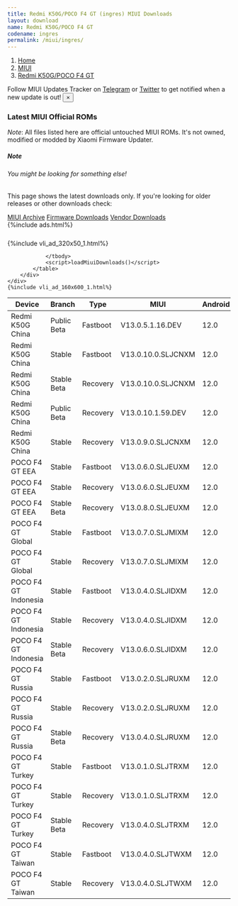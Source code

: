 ```yaml
---
title: Redmi K50G/POCO F4 GT (ingres) MIUI Downloads
layout: download
name: Redmi K50G/POCO F4 GT
codename: ingres
permalink: /miui/ingres/
---
```

<nav aria-label="breadcrumb">
    <ol class="breadcrumb">
        <li class="breadcrumb-item"><a href="/">Home</a></li>
        <li class="breadcrumb-item"><a href="/miui/">MIUI</a></li>
        <li class="breadcrumb-item active" aria-current="page"><a href="/miui/ingres/">Redmi K50G/POCO F4 GT</a></li>
    </ol>
</nav>
<div class="alert alert-primary alert-dismissible fade show" role="alert">
    Follow MIUI Updates Tracker on <a href="https://t.me/MIUIUpdatesTracker" class="alert-link">Telegram</a>
     or <a href="https://twitter.com/MiFwUpdater" class="alert-link">Twitter</a> to get notified when a new update is out!
    <button type="button" class="close" data-dismiss="alert" aria-label="Close">
        <span aria-hidden="true">&times;</span>
    </button>
</div>

### Latest MIUI Official ROMs
*Note*: All files listed here are official untouched MIUI ROMs. It's not owned, modified or modded by Xiaomi Firmware Updater.
<div class="card">
  <div class="card-body">
    <h5 class="card-title">Note</h5>
    <h6 class="card-subtitle mb-2 text-muted">You might be looking for something else!</h6>
    <p class="card-text">This page shows the latest downloads only.
     If you're looking for older releases or other downloads check:</p>
    <a href="/archive/miui/ingres/" class="card-link">MIUI Archive</a>
    <a href="/firmware/ingres/" class="card-link">Firmware Downloads</a>
    <a href="/vendor/ingres/" class="card-link">Vendor Downloads</a>
  </div>
</div>
{%include ads.html%}
<div class="row justify-content-center">
    <div class="col-10">
        <div class="table-responsive-md" style="margin-top: 25px;">
            {%include vli_ad_320x50_1.html%}
            <table id="miui" class="display dt-responsive nowrap compact table table-striped table-hover table-sm">
                <thead class="thead-dark">
                    <tr>
                        <th data-ref="device">Device</th>
                        <th data-ref="branch">Branch</th>
                        <th data-ref="type">Type</th>
                        <th data-ref="miui">MIUI</th>
                        <th data-ref="android">Android</th>
                        <th data-ref="size">Size</th>
                        <th data-ref="size">Date</th>
                        <th data-ref="link">Link</th>
                    </tr>
                </thead>
                <tbody>
                <tr><td>Redmi K50G China</td><td>Public Beta</td><td>Fastboot</td><td>V13.0.5.1.16.DEV</td><td>12.0</td><td>5.7 GB</td><td>2022-03-18</td><td><a href="/miui/ingres/public beta/V13.0.5.1.16.DEV/">Download</a></td></tr>
<tr><td>Redmi K50G China</td><td>Stable</td><td>Fastboot</td><td>V13.0.10.0.SLJCNXM</td><td>12.0</td><td>6.7 GB</td><td>2022-06-11</td><td><a href="/miui/ingres/stable/V13.0.10.0.SLJCNXM/">Download</a></td></tr>
<tr><td>Redmi K50G China</td><td>Stable Beta</td><td>Recovery</td><td>V13.0.10.0.SLJCNXM</td><td>12.0</td><td>5.0 GB</td><td>2022-06-23</td><td><a href="/miui/ingres/stable beta/V13.0.10.0.SLJCNXM/">Download</a></td></tr>
<tr><td>Redmi K50G China</td><td>Public Beta</td><td>Recovery</td><td>V13.0.10.1.59.DEV</td><td>12.0</td><td>5.3 GB</td><td>2022-08-12</td><td><a href="/miui/ingres/public beta/V13.0.10.1.59.DEV/">Download</a></td></tr>
<tr><td>Redmi K50G China</td><td>Stable</td><td>Recovery</td><td>V13.0.9.0.SLJCNXM</td><td>12.0</td><td>5.0 GB</td><td>2022-05-20</td><td><a href="/miui/ingres/stable/V13.0.9.0.SLJCNXM/">Download</a></td></tr>
<tr><td>POCO F4 GT EEA</td><td>Stable</td><td>Fastboot</td><td>V13.0.6.0.SLJEUXM</td><td>12.0</td><td>5.8 GB</td><td>2022-05-24</td><td><a href="/miui/ingres/stable/V13.0.6.0.SLJEUXM/">Download</a></td></tr>
<tr><td>POCO F4 GT EEA</td><td>Stable</td><td>Recovery</td><td>V13.0.6.0.SLJEUXM</td><td>12.0</td><td>4.2 GB</td><td>2022-06-13</td><td><a href="/miui/ingres/stable/V13.0.6.0.SLJEUXM/">Download</a></td></tr>
<tr><td>POCO F4 GT EEA</td><td>Stable Beta</td><td>Recovery</td><td>V13.0.8.0.SLJEUXM</td><td>12.0</td><td>4.2 GB</td><td>2022-08-15</td><td><a href="/miui/ingres/stable beta/V13.0.8.0.SLJEUXM/">Download</a></td></tr>
<tr><td>POCO F4 GT Global</td><td>Stable</td><td>Fastboot</td><td>V13.0.7.0.SLJMIXM</td><td>12.0</td><td>6.1 GB</td><td>2022-08-03</td><td><a href="/miui/ingres/stable/V13.0.7.0.SLJMIXM/">Download</a></td></tr>
<tr><td>POCO F4 GT Global</td><td>Stable</td><td>Recovery</td><td>V13.0.7.0.SLJMIXM</td><td>12.0</td><td>4.2 GB</td><td>2022-08-09</td><td><a href="/miui/ingres/stable/V13.0.7.0.SLJMIXM/">Download</a></td></tr>
<tr><td>POCO F4 GT Indonesia</td><td>Stable</td><td>Fastboot</td><td>V13.0.4.0.SLJIDXM</td><td>12.0</td><td>5.6 GB</td><td>2022-05-10</td><td><a href="/miui/ingres/stable/V13.0.4.0.SLJIDXM/">Download</a></td></tr>
<tr><td>POCO F4 GT Indonesia</td><td>Stable</td><td>Recovery</td><td>V13.0.4.0.SLJIDXM</td><td>12.0</td><td>4.1 GB</td><td>2022-06-16</td><td><a href="/miui/ingres/stable/V13.0.4.0.SLJIDXM/">Download</a></td></tr>
<tr><td>POCO F4 GT Indonesia</td><td>Stable Beta</td><td>Recovery</td><td>V13.0.6.0.SLJIDXM</td><td>12.0</td><td>4.2 GB</td><td>2022-07-07</td><td><a href="/miui/ingres/stable beta/V13.0.6.0.SLJIDXM/">Download</a></td></tr>
<tr><td>POCO F4 GT Russia</td><td>Stable</td><td>Fastboot</td><td>V13.0.2.0.SLJRUXM</td><td>12.0</td><td>5.6 GB</td><td>2022-03-23</td><td><a href="/miui/ingres/stable/V13.0.2.0.SLJRUXM/">Download</a></td></tr>
<tr><td>POCO F4 GT Russia</td><td>Stable</td><td>Recovery</td><td>V13.0.2.0.SLJRUXM</td><td>12.0</td><td>4.1 GB</td><td>2022-05-13</td><td><a href="/miui/ingres/stable/V13.0.2.0.SLJRUXM/">Download</a></td></tr>
<tr><td>POCO F4 GT Russia</td><td>Stable Beta</td><td>Recovery</td><td>V13.0.4.0.SLJRUXM</td><td>12.0</td><td>4.2 GB</td><td>2022-07-04</td><td><a href="/miui/ingres/stable beta/V13.0.4.0.SLJRUXM/">Download</a></td></tr>
<tr><td>POCO F4 GT Turkey</td><td>Stable</td><td>Fastboot</td><td>V13.0.1.0.SLJTRXM</td><td>12.0</td><td>5.1 GB</td><td>2022-03-23</td><td><a href="/miui/ingres/stable/V13.0.1.0.SLJTRXM/">Download</a></td></tr>
<tr><td>POCO F4 GT Turkey</td><td>Stable</td><td>Recovery</td><td>V13.0.1.0.SLJTRXM</td><td>12.0</td><td>4.1 GB</td><td>2022-05-20</td><td><a href="/miui/ingres/stable/V13.0.1.0.SLJTRXM/">Download</a></td></tr>
<tr><td>POCO F4 GT Turkey</td><td>Stable Beta</td><td>Recovery</td><td>V13.0.4.0.SLJTRXM</td><td>12.0</td><td>4.2 GB</td><td>2022-07-28</td><td><a href="/miui/ingres/stable beta/V13.0.4.0.SLJTRXM/">Download</a></td></tr>
<tr><td>POCO F4 GT Taiwan</td><td>Stable</td><td>Fastboot</td><td>V13.0.4.0.SLJTWXM</td><td>12.0</td><td>5.0 GB</td><td>2022-06-28</td><td><a href="/miui/ingres/stable/V13.0.4.0.SLJTWXM/">Download</a></td></tr>
<tr><td>POCO F4 GT Taiwan</td><td>Stable</td><td>Recovery</td><td>V13.0.4.0.SLJTWXM</td><td>12.0</td><td>4.1 GB</td><td>2022-07-11</td><td><a href="/miui/ingres/stable/V13.0.4.0.SLJTWXM/">Download</a></td></tr>

                </tbody>
                <script>loadMiuiDownloads()</script>
            </table>
        </div>
    </div>
    {%include vli_ad_160x600_1.html%}
</div>
